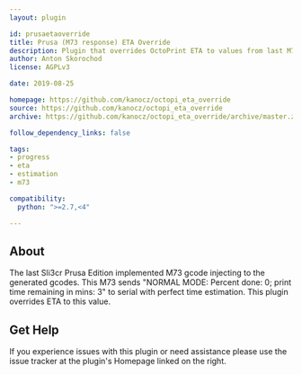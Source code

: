 ```yaml
---
layout: plugin

id: prusaetaoverride
title: Prusa (M73 response) ETA Override
description: Plugin that overrides OctoPrint ETA to values from last M73 gcode response received from printer
author: Anton Skorochod
license: AGPLv3

date: 2019-08-25

homepage: https://github.com/kanocz/octopi_eta_override
source: https://github.com/kanocz/octopi_eta_override
archive: https://github.com/kanocz/octopi_eta_override/archive/master.zip

follow_dependency_links: false

tags:
- progress
- eta
- estimation
- m73

compatibility:
  python: ">=2.7,<4"

---
```


## About
The last Sli3cr Prusa Edition implemented M73 gcode injecting to the generated gcodes. This M73 sends "NORMAL MODE: Percent done: 0; print time remaining in mins: 3" to serial with perfect time estimation. This plugin overrides ETA to this value.

## Get Help

If you experience issues with this plugin or need assistance please use the issue tracker at the plugin's Homepage linked on the right.
